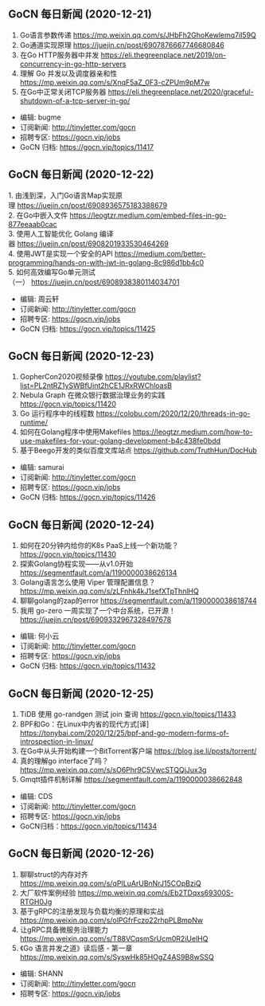 ## GoCN 每日新闻 (2020-12-21)

1. Go语言参数传递 https://mp.weixin.qq.com/s/JHbFh2GhoKewlemq7iI59Q
2. Go通道实现原理 https://juejin.cn/post/6907876667746680846
3. 在Go HTTP服务器中并发 https://eli.thegreenplace.net/2019/on-concurrency-in-go-http-servers
4. 理解 Go 并发以及调度器亲和性 https://mp.weixin.qq.com/s/XnqF5aZ_0F3-cZPUm9pM7w
5. 在Go中正常关闭TCP服务器 https://eli.thegreenplace.net/2020/graceful-shutdown-of-a-tcp-server-in-go/

* 编辑: bugme
* 订阅新闻: http://tinyletter.com/gocn
* 招聘专区: https://gocn.vip/jobs
* GoCN 归档: https://gocn.vip/topics/11417

## GoCN 每日新闻 (2020-12-22)

1. 由浅到深，入门Go语言Map实现原理 https://juejin.cn/post/6908936575183388679  
2. 在Go中嵌入文件 https://leogtzr.medium.com/embed-files-in-go-877eeaab0cac  
3. 使用人工智能优化 Golang 编译器 https://juejin.cn/post/6908201933530464269  
4. 使用JWT是实现一个安全的API https://medium.com/better-programming/hands-on-with-jwt-in-golang-8c986d1bb4c0  
5. 如何高效编写Go单元测试（一） https://juejin.cn/post/6908938380114034701  

* 编辑: 周云轩
* 订阅新闻: http://tinyletter.com/gocn
* 招聘专区: https://gocn.vip/jobs
* GoCN 归档: https://gocn.vip/topics/11425

## GoCN 每日新闻 (2020-12-23)

1. GopherCon2020视频录像 https://youtube.com/playlist?list=PL2ntRZ1ySWBfUint2hCE1JRxRWChloasB
2. Nebula Graph 在微众银行数据治理业务的实践 https://gocn.vip/topics/11420
3. Go 运行程序中的线程数 https://colobu.com/2020/12/20/threads-in-go-runtime/
4. 如何在Golang程序中使用Makefiles https://leogtzr.medium.com/how-to-use-makefiles-for-your-golang-development-b4c438fe0bdd
5. 基于Beego开发的类似百度文库站点 https://github.com/TruthHun/DocHub

* 编辑: samurai
* 订阅新闻: http://tinyletter.com/gocn
* 招聘专区: https://gocn.vip/jobs
* GoCN 归档: https://gocn.vip/topics/11426


## GoCN 每日新闻 (2020-12-24)

1. 如何在20分钟内给你的K8s PaaS上线一个新功能？ https://gocn.vip/topics/11430
2. 探索Golang协程实现——从v1.0开始 https://segmentfault.com/a/1190000038626134
3. Golang语言怎么使用 Viper 管理配置信息？ https://mp.weixin.qq.com/s/zLFnhk4kJ1sefXTpThnlHQ
4. 聊聊golang的zap的error https://segmentfault.com/a/1190000038618744
5. 我用 go-zero 一周实现了一个中台系统，已开源！ https://juejin.cn/post/6909332967328497678
   
* 编辑: 何小云
* 订阅新闻: http://tinyletter.com/gocn
* 招聘专区: https://gocn.vip/jobs
* GoCN 归档: https://gocn.vip/topics/11432

## GoCN 每日新闻 (2020-12-25)

1. TiDB 使用 go-randgen 测试 join 查询  https://gocn.vip/topics/11433
2. BPF和Go：在Linux中内省的现代方式[译] https://tonybai.com/2020/12/25/bpf-and-go-modern-forms-of-introspection-in-linux/
3. 在Go中从头开始构建一个BitTorrent客户端 https://blog.jse.li/posts/torrent/
4. 真的理解go interface了吗？ https://mp.weixin.qq.com/s/sO6Phr9C5VwcSTQQjJux3g
5. Gmqtt插件机制详解 https://segmentfault.com/a/1190000038662848


- 编辑: CDS 
- 订阅新闻: http://tinyletter.com/gocn
- 招聘专区: https://gocn.vip/jobs
- GoCN归档：https://gocn.vip/topics/11434

## GoCN 每日新闻 (2020-12-26)

1. 聊聊struct的内存对齐 https://mp.weixin.qq.com/s/qPILuArUBnNrJ15COpBziQ
2. 大厂软件案例经验 https://mp.weixin.qq.com/s/Eb2TDqxs69300S-RTGH0Jg
3. 基于gRPC的注册发现与负载均衡的原理和实战 https://mp.weixin.qq.com/s/olPGfrFczo22rhpPLBmpNw
4. 让gRPC具备微服务治理能力 https://mp.weixin.qq.com/s/T88VCqsmSrUcm0R2iUelHQ
5. 《Go 语言并发之道》读后感 - 第一章 https://mp.weixin.qq.com/s/SyswHk85HOgZ4AS9B8wSSQ


- 编辑: SHANN
- 订阅新闻: http://tinyletter.com/gocn
- 招聘专区: https://gocn.vip/jobs

